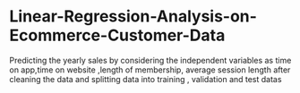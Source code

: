 # Linear-Regression-Analysis-on-Ecommerce-Customer-Data
Predicting the yearly sales by considering the independent variables as time on app,time on website ,length of membership, average session length after cleaning the data and splitting data into training , validation and test datas
